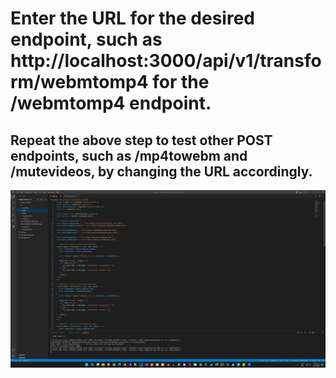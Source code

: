 # Enter the URL for the desired endpoint, such as http://localhost:3000/api/v1/transform/webmtomp4 for the /webmtomp4 endpoint.
## Repeat the above step to test other POST endpoints, such as /mp4towebm and /mutevideos, by changing the URL accordingly.

![1](./src/1.png)